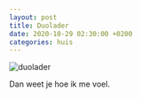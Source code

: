 ```yaml
---
layout: post
title: Duolader
date: 2020-10-29 02:30:00 +0200
categories: huis
---
```


![duolader](https://prisse.net/duolader.jpg)  

Dan weet je hoe ik me voel.
